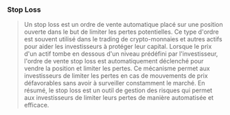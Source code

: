 ### Stop Loss 

> Un stop loss est un ordre de vente automatique placé sur une position ouverte dans le but de limiter les pertes potentielles. Ce type d'ordre est souvent utilisé dans le trading de crypto-monnaies et autres actifs pour aider les investisseurs à protéger leur capital. Lorsque le prix d'un actif tombe en dessous d'un niveau prédéfini par l'investisseur, l'ordre de vente stop loss est automatiquement déclenché pour vendre la position et limiter les pertes. Ce mécanisme permet aux investisseurs de limiter les pertes en cas de mouvements de prix défavorables sans avoir à surveiller constamment le marché. En résumé, le stop loss est un outil de gestion des risques qui permet aux investisseurs de limiter leurs pertes de manière automatisée et efficace.
